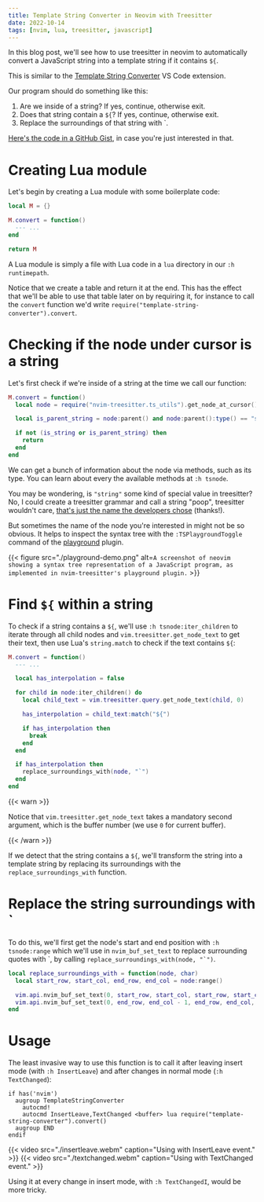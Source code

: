 ```yaml
---
title: Template String Converter in Neovim with Treesitter
date: 2022-10-14
tags: [nvim, lua, treesitter, javascript]
---
```


In this blog post, we'll see how to use treesitter in neovim to automatically
convert a JavaScript string into a template string if it contains `${`.

<!--more-->

This is similar to the [Template String
Converter](https://marketplace.visualstudio.com/items?itemName=meganrogge.template-string-converter)
VS Code extension.

Our program should do something like this:

1. Are we inside of a string? If yes, continue, otherwise exit.
2. Does that string contain a `${`? If yes, continue, otherwise exit.
3. Replace the surroundings of that string with \`.

[Here's the code in a GitHub
Gist](https://gist.github.com/phelipetls/70b1cf29791501cae99887938008cc6a), in
case you're just interested in that.

# Creating Lua module

Let's begin by creating a Lua module with some boilerplate code:

```lua {filename="~/.config/nvim/lua/template-string-converter.lua"}
local M = {}

M.convert = function()
  --- ...
end

return M
```

A Lua module is simply a file with Lua code in a `lua` directory in our `:h
runtimepath`.

Notice that we create a table and return it at the end. This has the effect
that we'll be able to use that table later on by requiring it, for instance to
call the `convert` function we'd write
`require("template-string-converter").convert`.

# Checking if the node under cursor is a string

Let's first check if we're inside of a string at the time we call our function:

```lua
M.convert = function()
  local node = require("nvim-treesitter.ts_utils").get_node_at_cursor()

  local is_parent_string = node:parent() and node:parent():type() == "string"

  if not (is_string or is_parent_string) then
    return
  end
end
```

We can get a bunch of information about the node via methods, such as its type.
You can learn about every the available methods at `:h tsnode`.

You may be wondering, is `"string"` some kind of special value in treesitter?
No, I could create a treesitter grammar and call a string "poop", treesitter
wouldn't care, [that's just the name the developers
chose](https://github.com/tree-sitter/tree-sitter-javascript/blob/936d976a782e75395d9b1c8c7c7bf4ba6fe0d86b/grammar.js#L887-L904)
(thanks!).

But sometimes the name of the node you're interested in might not be so
obvious. It helps to inspect the syntax tree with the `:TSPlaygroundToggle`
command of the [playground](https://github.com/nvim-treesitter/playground)
plugin.

{{< figure src="./playground-demo.png" alt=`A screenshot of neovim showing a
syntax tree representation of a JavaScript program, as implemented in
nvim-treesitter's playground plugin.` >}}

# Find `${` within a string

To check if a string contains a `${`, we'll use `:h tsnode:iter_children` to
iterate through all child nodes and `vim.treesitter.get_node_text` to get their
text, then use Lua's `string.match` to check if the text contains `${`:

```lua
M.convert = function()
  --- ...

  local has_interpolation = false

  for child in node:iter_children() do
    local child_text = vim.treesitter.query.get_node_text(child, 0)

    has_interpolation = child_text:match("${")

    if has_interpolation then
      break
    end
  end

  if has_interpolation then
    replace_surroundings_with(node, "`")
  end
end
```

{{< warn >}}

Notice that `vim.treesitter.get_node_text` takes a mandatory second argument,
which is the buffer number (we use `0` for current buffer).

{{< /warn >}}

If we detect that the string contains a `${`, we'll transform the string into a
template string by replacing its surroundings with the `replace_surroundings_with` function.

# Replace the string surroundings with `

To do this, we'll first get the node's start and end position with `:h
tsnode:range` which we'll use in `nvim_buf_set_text` to replace surrounding
quotes with \`, by calling <code>replace_surroundings_with(node, "\`")</code>.

```lua
local replace_surroundings_with = function(node, char)
  local start_row, start_col, end_row, end_col = node:range()

  vim.api.nvim_buf_set_text(0, start_row, start_col, start_row, start_col + 1, { char })
  vim.api.nvim_buf_set_text(0, end_row, end_col - 1, end_row, end_col, { char })
end
```

# Usage

The least invasive way to use this function is to call it after leaving insert
mode (with `:h InsertLeave`) and after changes in normal mode (`:h
TextChanged`):

```vim {filename="~/.config/nvim/after/ftplugin/javascript.vim"}
if has('nvim')
  augroup TemplateStringConverter
    autocmd!
    autocmd InsertLeave,TextChanged <buffer> lua require("template-string-converter").convert()
  augroup END
endif
```

{{< video src="./insertleave.webm" caption="Using with InsertLeave event." >}}
{{< video src="./textchanged.webm" caption="Using with TextChanged event." >}}

Using it at every change in insert mode, with `:h TextChangedI`, would be more
tricky.

